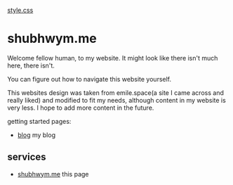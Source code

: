 


<a href="style.css">style.css</a> 
# shubhwym.me

Welcome fellow human, to my website.
It might look like there isn't much here, there isn't.

You can figure out how to navigate this website yourself.

This websites design was taken from emile.space(a site I came across and really liked) and modified to fit my needs, although content in my website is very less. I hope to add more content in the future. 

getting started pages:

- <a href="https://shubhwym.me/blog">blog</a> my blog

## services

- <a href="https://shubhwym.me">shubhwym.me</a> this page


